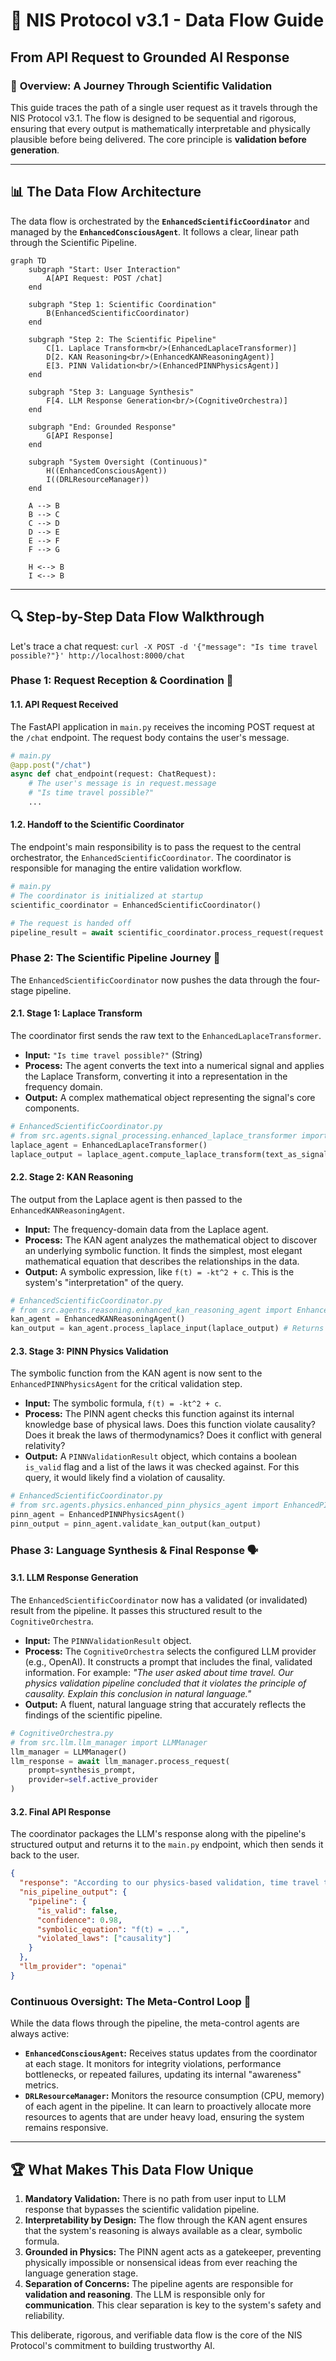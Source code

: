 # 🔄 NIS Protocol v3.1 - Data Flow Guide
## From API Request to Grounded AI Response

### 🚀 **Overview: A Journey Through Scientific Validation**

This guide traces the path of a single user request as it travels through the NIS Protocol v3.1. The flow is designed to be sequential and rigorous, ensuring that every output is mathematically interpretable and physically plausible before being delivered. The core principle is **validation before generation**.

---

## 📊 **The Data Flow Architecture**

The data flow is orchestrated by the **`EnhancedScientificCoordinator`** and managed by the **`EnhancedConsciousAgent`**. It follows a clear, linear path through the Scientific Pipeline.

```mermaid
graph TD
    subgraph "Start: User Interaction"
        A[API Request: POST /chat]
    end

    subgraph "Step 1: Scientific Coordination"
        B(EnhancedScientificCoordinator)
    end
    
    subgraph "Step 2: The Scientific Pipeline"
        C[1. Laplace Transform<br/>(EnhancedLaplaceTransformer)]
        D[2. KAN Reasoning<br/>(EnhancedKANReasoningAgent)]
        E[3. PINN Validation<br/>(EnhancedPINNPhysicsAgent)]
    end

    subgraph "Step 3: Language Synthesis"
        F[4. LLM Response Generation<br/>(CognitiveOrchestra)]
    end

    subgraph "End: Grounded Response"
        G[API Response]
    end
    
    subgraph "System Oversight (Continuous)"
        H((EnhancedConsciousAgent))
        I((DRLResourceManager))
    end

    A --> B
    B --> C
    C --> D
    D --> E
    E --> F
    F --> G
    
    H <--> B
    I <--> B
```

---

## 🔍 **Step-by-Step Data Flow Walkthrough**

Let's trace a chat request: `curl -X POST -d '{"message": "Is time travel possible?"}' http://localhost:8000/chat`

### **Phase 1: Request Reception & Coordination** 🚪

#### **1.1. API Request Received**
The FastAPI application in `main.py` receives the incoming POST request at the `/chat` endpoint. The request body contains the user's message.

```python
# main.py
@app.post("/chat")
async def chat_endpoint(request: ChatRequest):
    # The user's message is in request.message
    # "Is time travel possible?"
    ...
```

#### **1.2. Handoff to the Scientific Coordinator**
The endpoint's main responsibility is to pass the request to the central orchestrator, the `EnhancedScientificCoordinator`. The coordinator is responsible for managing the entire validation workflow.

```python
# main.py
# The coordinator is initialized at startup
scientific_coordinator = EnhancedScientificCoordinator()

# The request is handed off
pipeline_result = await scientific_coordinator.process_request(request.message)
```

### **Phase 2: The Scientific Pipeline Journey** 🔬

The `EnhancedScientificCoordinator` now pushes the data through the four-stage pipeline.

#### **2.1. Stage 1: Laplace Transform**
The coordinator first sends the raw text to the `EnhancedLaplaceTransformer`.

-   **Input:** `"Is time travel possible?"` (String)
-   **Process:** The agent converts the text into a numerical signal and applies the Laplace Transform, converting it into a representation in the frequency domain.
-   **Output:** A complex mathematical object representing the signal's core components.

```python
# EnhancedScientificCoordinator.py
# from src.agents.signal_processing.enhanced_laplace_transformer import EnhancedLaplaceTransformer
laplace_agent = EnhancedLaplaceTransformer()
laplace_output = laplace_agent.compute_laplace_transform(text_as_signal, time_vector)
```

#### **2.2. Stage 2: KAN Reasoning**
The output from the Laplace agent is then passed to the `EnhancedKANReasoningAgent`.

-   **Input:** The frequency-domain data from the Laplace agent.
-   **Process:** The KAN agent analyzes the mathematical object to discover an underlying symbolic function. It finds the simplest, most elegant mathematical equation that describes the relationships in the data.
-   **Output:** A symbolic expression, like `f(t) = -kt^2 + c`. This is the system's "interpretation" of the query.

```python
# EnhancedScientificCoordinator.py
# from src.agents.reasoning.enhanced_kan_reasoning_agent import EnhancedKANReasoningAgent
kan_agent = EnhancedKANReasoningAgent()
kan_output = kan_agent.process_laplace_input(laplace_output) # Returns a SymbolicResult object
```

#### **2.3. Stage 3: PINN Physics Validation**
The symbolic function from the KAN agent is now sent to the `EnhancedPINNPhysicsAgent` for the critical validation step.

-   **Input:** The symbolic formula, `f(t) = -kt^2 + c`.
-   **Process:** The PINN agent checks this function against its internal knowledge base of physical laws. Does this function violate causality? Does it break the laws of thermodynamics? Does it conflict with general relativity?
-   **Output:** A `PINNValidationResult` object, which contains a boolean `is_valid` flag and a list of the laws it was checked against. For this query, it would likely find a violation of causality.

```python
# EnhancedScientificCoordinator.py
# from src.agents.physics.enhanced_pinn_physics_agent import EnhancedPINNPhysicsAgent
pinn_agent = EnhancedPINNPhysicsAgent()
pinn_output = pinn_agent.validate_kan_output(kan_output)
```

### **Phase 3: Language Synthesis & Final Response** 🗣️

#### **3.1. LLM Response Generation**
The `EnhancedScientificCoordinator` now has a validated (or invalidated) result from the pipeline. It passes this structured result to the `CognitiveOrchestra`.

-   **Input:** The `PINNValidationResult` object.
-   **Process:** The `CognitiveOrchestra` selects the configured LLM provider (e.g., OpenAI). It constructs a prompt that includes the final, validated information. For example: *"The user asked about time travel. Our physics validation pipeline concluded that it violates the principle of causality. Explain this conclusion in natural language."*
-   **Output:** A fluent, natural language string that accurately reflects the findings of the scientific pipeline.

```python
# CognitiveOrchestra.py
# from src.llm.llm_manager import LLMManager
llm_manager = LLMManager()
llm_response = await llm_manager.process_request(
    prompt=synthesis_prompt,
    provider=self.active_provider
)
```

#### **3.2. Final API Response**
The coordinator packages the LLM's response along with the pipeline's structured output and returns it to the `main.py` endpoint, which then sends it back to the user.

```json
{
  "response": "According to our physics-based validation, time travel to the past is not considered possible as it would violate the principle of causality.",
  "nis_pipeline_output": {
    "pipeline": {
      "is_valid": false,
      "confidence": 0.98,
      "symbolic_equation": "f(t) = ...",
      "violated_laws": ["causality"]
    }
  },
  "llm_provider": "openai"
}
```

### **Continuous Oversight: The Meta-Control Loop** 🧠

While the data flows through the pipeline, the meta-control agents are always active:

-   **`EnhancedConsciousAgent`:** Receives status updates from the coordinator at each stage. It monitors for integrity violations, performance bottlenecks, or repeated failures, updating its internal "awareness" metrics.
-   **`DRLResourceManager`:** Monitors the resource consumption (CPU, memory) of each agent in the pipeline. It can learn to proactively allocate more resources to agents that are under heavy load, ensuring the system remains responsive.

---

## 🏆 **What Makes This Data Flow Unique**

1.  **Mandatory Validation:** There is no path from user input to LLM response that bypasses the scientific validation pipeline.
2.  **Interpretability by Design:** The flow through the KAN agent ensures that the system's reasoning is always available as a clear, symbolic formula.
3.  **Grounded in Physics:** The PINN agent acts as a gatekeeper, preventing physically impossible or nonsensical ideas from ever reaching the language generation stage.
4.  **Separation of Concerns:** The pipeline agents are responsible for **validation and reasoning**. The LLM is responsible only for **communication**. This clear separation is key to the system's safety and reliability.

This deliberate, rigorous, and verifiable data flow is the core of the NIS Protocol's commitment to building trustworthy AI. 